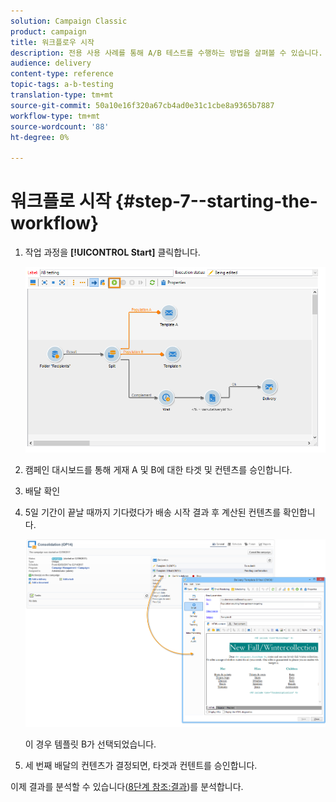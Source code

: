 ```yaml
---
solution: Campaign Classic
product: campaign
title: 워크플로우 시작
description: 전용 사용 사례를 통해 A/B 테스트를 수행하는 방법을 살펴볼 수 있습니다.
audience: delivery
content-type: reference
topic-tags: a-b-testing
translation-type: tm+mt
source-git-commit: 50a10e16f320a67cb4ad0e31c1cbe8a9365b7887
workflow-type: tm+mt
source-wordcount: '88'
ht-degree: 0%

---
```



# 워크플로 시작 {#step-7--starting-the-workflow}

1. 작업 과정을 **[!UICONTROL Start]** 클릭합니다.

   ![](assets/use_case_abtesting_startwkfl_001.png)

1. 캠페인 대시보드를 통해 게재 A 및 B에 대한 타겟 및 컨텐츠를 승인합니다.
1. 배달 확인
1. 5일 기간이 끝날 때까지 기다렸다가 배송 시작 결과 후 계산된 컨텐츠를 확인합니다.

   ![](assets/use_case_abtesting_startwkfl_002.png)

   이 경우 템플릿 B가 선택되었습니다.

1. 세 번째 배달의 컨텐츠가 결정되면, 타겟과 컨텐트를 승인합니다.

이제 결과를 분석할 수 있습니다([8단계 참조:결과](../../delivery/using/a-b-testing-uc-analyzing.md))를 분석합니다.
